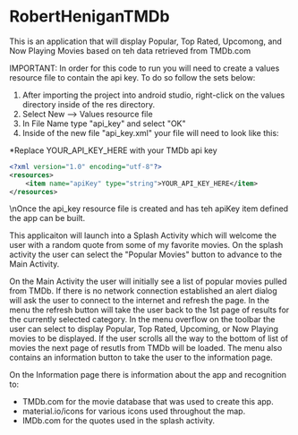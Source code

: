 # RobertHeniganTMDb
This is an application that will display Popular, Top Rated, Upcomong, and Now Playing Movies based on teh data retrieved from TMDb.com

IMPORTANT:
In order for this code to run you will need to create a values resource file to contain the api key.
To do so follow the sets below:
  1) After importing the project into android studio, right-click on the values directory inside of the res directory.
  2) Select New --> Values resource file
  3) In File Name type "api_key" and select "OK"
  4) Inside of the new file "api_key.xml" your file will need to look like this:
  
*Replace YOUR_API_KEY_HERE with your TMDb api key

```xml
<?xml version="1.0" encoding="utf-8"?>
<resources>
    <item name="apiKey" type="string">YOUR_API_KEY_HERE</item>
</resources>
```

\nOnce the api_key resource file is created and has teh apiKey item defined the app can be built.

This applicaiton will launch into a Splash Activity which will welcome the user with a random quote from some of my favorite movies.
On the splash activity the user can select the "Popular Movies" button to advance to the Main Activity.

On the Main Activity the user will initially see a list of popular movies pulled from TMDb.
If there is no network connection established an alert dialog will ask the user to connect to the internet and refresh the page.
In the menu the refresh button will take the user back to the 1st page of results for the currently selected category.
In the menu overflow on the toolbar the user can select to display Popular, Top Rated, Upcoming, or Now Playing movies to be displayed.
If the user scrolls all the way to the bottom of list of movies the next page of resutls from TMDb will be loaded.
The menu also contains an information button to take the user to the information page.

On the Information page there is information about the app and recognition to:
  - TMDb.com for the movie database that was used to create this app.
  - material.io/icons for various icons used throughout the map.
  - IMDb.com for the quotes used in the splash activity.
